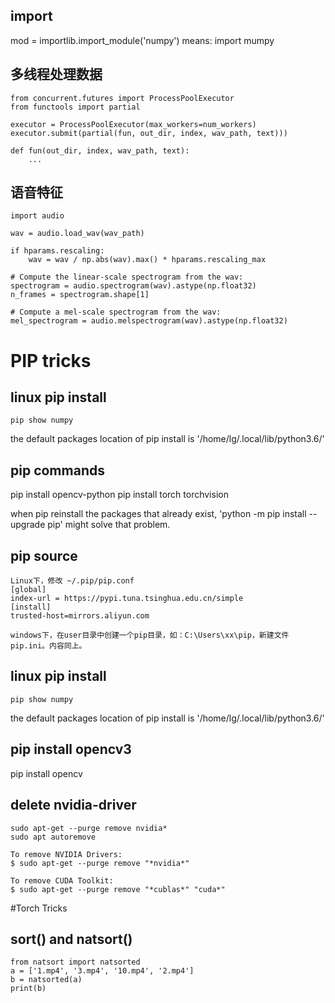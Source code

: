 ## import 
mod = importlib.import_module('numpy')
means: import mumpy

## 多线程处理数据
```
from concurrent.futures import ProcessPoolExecutor
from functools import partial

executor = ProcessPoolExecutor(max_workers=num_workers)
executor.submit(partial(fun, out_dir, index, wav_path, text)))

def fun(out_dir, index, wav_path, text):
    ...
```
## 语音特征
    import audio

    wav = audio.load_wav(wav_path)

    if hparams.rescaling:
        wav = wav / np.abs(wav).max() * hparams.rescaling_max

    # Compute the linear-scale spectrogram from the wav:
    spectrogram = audio.spectrogram(wav).astype(np.float32)
    n_frames = spectrogram.shape[1]

    # Compute a mel-scale spectrogram from the wav:
    mel_spectrogram = audio.melspectrogram(wav).astype(np.float32)

# PIP tricks
##  linux pip install
```
pip show numpy

```

the default packages location of pip install is '/home/lg/.local/lib/python3.6/'


##  pip commands

pip install opencv-python
pip install torch torchvision

when pip reinstall the packages that already exist, 'python -m pip install --upgrade pip' might solve that problem.
## pip  source
```
Linux下，修改 ~/.pip/pip.conf
[global]
index-url = https://pypi.tuna.tsinghua.edu.cn/simple
[install]
trusted-host=mirrors.aliyun.com

windows下，在user目录中创建一个pip目录，如：C:\Users\xx\pip，新建文件pip.ini。内容同上。
```

##  linux pip install
```
pip show numpy

```

the default packages location of pip install is '/home/lg/.local/lib/python3.6/'


##  pip install opencv3

pip install opencv

##  delete nvidia-driver
```
sudo apt-get --purge remove nvidia*
sudo apt autoremove

To remove NVIDIA Drivers:
$ sudo apt-get --purge remove "*nvidia*"

To remove CUDA Toolkit:
$ sudo apt-get --purge remove "*cublas*" "cuda*"
```


#Torch Tricks

## sort() and natsort()
```
from natsort import natsorted
a = ['1.mp4', '3.mp4', '10.mp4', '2.mp4']
b = natsorted(a)
print(b)

```



